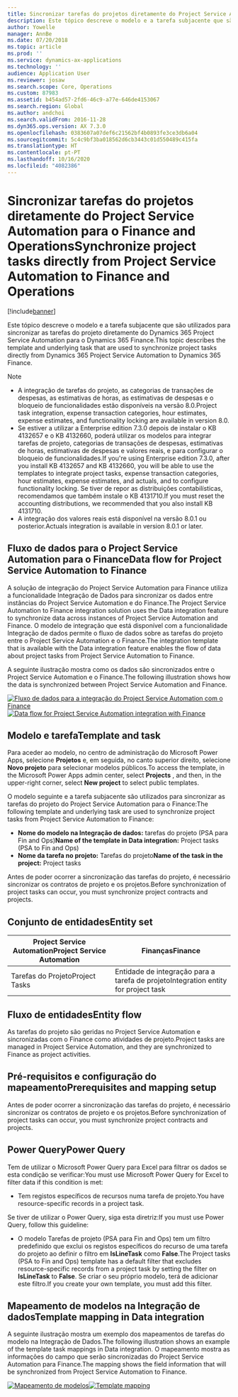 ```yaml
---
title: Sincronizar tarefas do projetos diretamente do Project Service Automation para o Finance and Operations
description: Este tópico descreve o modelo e a tarefa subjacente que são utilizados para sincronizar as tarefas do projeto diretamente do Microsoft Dynamics 365 Project Service Automation para o Dynamics 365 Finance.
author: Yowelle
manager: AnnBe
ms.date: 07/20/2018
ms.topic: article
ms.prod: ''
ms.service: dynamics-ax-applications
ms.technology: ''
audience: Application User
ms.reviewer: josaw
ms.search.scope: Core, Operations
ms.custom: 87983
ms.assetid: b454ad57-2fd6-46c9-a77e-646de4153067
ms.search.region: Global
ms.author: andchoi
ms.search.validFrom: 2016-11-28
ms.dyn365.ops.version: AX 7.3.0
ms.openlocfilehash: 0383607a07def6c21562bf4b0893fe3ce3db6a04
ms.sourcegitcommit: 5c4c9bf3ba018562d6cb3443c01d550489c415fa
ms.translationtype: HT
ms.contentlocale: pt-PT
ms.lasthandoff: 10/16/2020
ms.locfileid: "4082386"
---
```

# <a name="synchronize-project-tasks-directly-from-project-service-automation-to-finance-and-operations"></a><span data-ttu-id="caa01-103">Sincronizar tarefas do projetos diretamente do Project Service Automation para o Finance and Operations</span><span class="sxs-lookup"><span data-stu-id="caa01-103">Synchronize project tasks directly from Project Service Automation to Finance and Operations</span></span>

[!include[banner](../includes/banner.md)]

<span data-ttu-id="caa01-104">Este tópico descreve o modelo e a tarefa subjacente que são utilizados para sincronizar as tarefas do projeto diretamente do Dynamics 365 Project Service Automation para o Dynamics 365 Finance.</span><span class="sxs-lookup"><span data-stu-id="caa01-104">This topic describes the template and underlying task that are used to synchronize project tasks directly from Dynamics 365 Project Service Automation to Dynamics 365 Finance.</span></span>

> [!NOTE]
> - <span data-ttu-id="caa01-105">A integração de tarefas do projeto, as categorias de transações de despesas, as estimativas de horas, as estimativas de despesas e o bloqueio de funcionalidades estão disponíveis na versão 8.0.</span><span class="sxs-lookup"><span data-stu-id="caa01-105">Project task integration, expense transaction categories, hour estimates, expense estimates, and functionality locking are available in version 8.0.</span></span>
> - <span data-ttu-id="caa01-106">Se estiver a utilizar a Enterprise edition 7.3.0 depois de instalar o KB 4132657 e o KB 4132660, poderá utilizar os modelos para integrar tarefas de projeto, categorias de transações de despesas, estimativas de horas, estimativas de despesas e valores reais, e para configurar o bloqueio de funcionalidades.</span><span class="sxs-lookup"><span data-stu-id="caa01-106">If you're using Enterprise edition 7.3.0, after you install KB 4132657 and KB 4132660, you will be able to use the templates to integrate project tasks, expense transaction categories, hour estimates, expense estimates, and actuals, and to configure functionality locking.</span></span> <span data-ttu-id="caa01-107">Se tiver de repor as distribuições contabilísticas, recomendamos que também instale o KB 4131710.</span><span class="sxs-lookup"><span data-stu-id="caa01-107">If you must reset the accounting distributions, we recommended that you also install KB 4131710.</span></span>
> - <span data-ttu-id="caa01-108">A integração dos valores reais está disponível na versão 8.0.1 ou posterior.</span><span class="sxs-lookup"><span data-stu-id="caa01-108">Actuals integration is available in version 8.0.1 or later.</span></span>

## <a name="data-flow-for-project-service-automation-to-finance"></a><span data-ttu-id="caa01-109">Fluxo de dados para o Project Service Automation para o Finance</span><span class="sxs-lookup"><span data-stu-id="caa01-109">Data flow for Project Service Automation to Finance</span></span>

<span data-ttu-id="caa01-110">A solução de integração do Project Service Automation para Finance utiliza a funcionalidade Integração de Dados para sincronizar os dados entre instâncias do Project Service Automation e do Finance.</span><span class="sxs-lookup"><span data-stu-id="caa01-110">The Project Service Automation to Finance integration solution uses the Data integration feature to synchronize data across instances of Project Service Automation and Finance.</span></span> <span data-ttu-id="caa01-111">O modelo de integração que está disponível com a funcionalidade Integração de dados permite o fluxo de dados sobre as tarefas do projeto entre o Project Service Automation e o Finance.</span><span class="sxs-lookup"><span data-stu-id="caa01-111">The integration template that is available with the Data integration feature enables the flow of data about project tasks from Project Service Automation to Finance.</span></span>

<span data-ttu-id="caa01-112">A seguinte ilustração mostra como os dados são sincronizados entre o Project Service Automation e o Finance.</span><span class="sxs-lookup"><span data-stu-id="caa01-112">The following illustration shows how the data is synchronized between Project Service Automation and Finance.</span></span>

<span data-ttu-id="caa01-113">[![Fluxo de dados para a integração do Project Service Automation com o Finance](./media/ProjectTasksFlow.png)](./media/ProjectTasksFlow.png)</span><span class="sxs-lookup"><span data-stu-id="caa01-113">[![Data flow for Project Service Automation integration with Finance](./media/ProjectTasksFlow.png)](./media/ProjectTasksFlow.png)</span></span>

## <a name="template-and-task"></a><span data-ttu-id="caa01-114">Modelo e tarefa</span><span class="sxs-lookup"><span data-stu-id="caa01-114">Template and task</span></span>

<span data-ttu-id="caa01-115">Para aceder ao modelo, no centro de administração do Microsoft Power Apps, selecione **Projetos** e, em seguida, no canto superior direito, selecione **Novo projeto** para selecionar modelos públicos.</span><span class="sxs-lookup"><span data-stu-id="caa01-115">To access the template, in the Microsoft Power Apps admin center, select **Projects** , and then, in the upper-right corner, select **New project** to select public templates.</span></span>

<span data-ttu-id="caa01-116">O modelo seguinte e a tarefa subjacente são utilizados para sincronizar as tarefas do projeto do Project Service Automation para o Finance:</span><span class="sxs-lookup"><span data-stu-id="caa01-116">The following template and underlying task are used to synchronize project tasks from Project Service Automation to Finance:</span></span>

- <span data-ttu-id="caa01-117">**Nome do modelo na Integração de dados:** tarefas do projeto (PSA para Fin and Ops)</span><span class="sxs-lookup"><span data-stu-id="caa01-117">**Name of the template in Data integration:** Project tasks (PSA to Fin and Ops)</span></span>
- <span data-ttu-id="caa01-118">**Nome da tarefa no projeto:** Tarefas do projeto</span><span class="sxs-lookup"><span data-stu-id="caa01-118">**Name of the task in the project:** Project tasks</span></span>

<span data-ttu-id="caa01-119">Antes de poder ocorrer a sincronização das tarefas do projeto, é necessário sincronizar os contratos de projeto e os projetos.</span><span class="sxs-lookup"><span data-stu-id="caa01-119">Before synchronization of project tasks can occur, you must synchronize project contracts and projects.</span></span>

## <a name="entity-set"></a><span data-ttu-id="caa01-120">Conjunto de entidades</span><span class="sxs-lookup"><span data-stu-id="caa01-120">Entity set</span></span>

| <span data-ttu-id="caa01-121">Project Service Automation</span><span class="sxs-lookup"><span data-stu-id="caa01-121">Project Service Automation</span></span> | <span data-ttu-id="caa01-122">Finanças</span><span class="sxs-lookup"><span data-stu-id="caa01-122">Finance</span></span>                             |
|----------------------------|-------------------------------------|
| <span data-ttu-id="caa01-123">Tarefas do Projeto</span><span class="sxs-lookup"><span data-stu-id="caa01-123">Project Tasks</span></span>              | <span data-ttu-id="caa01-124">Entidade de integração para a tarefa de projeto</span><span class="sxs-lookup"><span data-stu-id="caa01-124">Integration entity for project task</span></span> |

## <a name="entity-flow"></a><span data-ttu-id="caa01-125">Fluxo de entidades</span><span class="sxs-lookup"><span data-stu-id="caa01-125">Entity flow</span></span>

<span data-ttu-id="caa01-126">As tarefas do projeto são geridas no Project Service Automation e sincronizadas com o Finance como atividades de projeto.</span><span class="sxs-lookup"><span data-stu-id="caa01-126">Project tasks are managed in Project Service Automation, and they are synchronized to Finance as project activities.</span></span>

## <a name="prerequisites-and-mapping-setup"></a><span data-ttu-id="caa01-127">Pré-requisitos e configuração do mapeamento</span><span class="sxs-lookup"><span data-stu-id="caa01-127">Prerequisites and mapping setup</span></span>

<span data-ttu-id="caa01-128">Antes de poder ocorrer a sincronização das tarefas do projeto, é necessário sincronizar os contratos de projeto e os projetos.</span><span class="sxs-lookup"><span data-stu-id="caa01-128">Before synchronization of project tasks can occur, you must synchronize project contracts and projects.</span></span>

## <a name="power-query"></a><span data-ttu-id="caa01-129">Power Query</span><span class="sxs-lookup"><span data-stu-id="caa01-129">Power Query</span></span>

<span data-ttu-id="caa01-130">Tem de utilizar o Microsoft Power Query para Excel para filtrar os dados se esta condição se verificar:</span><span class="sxs-lookup"><span data-stu-id="caa01-130">You must use Microsoft Power Query for Excel to filter data if this condition is met:</span></span>

- <span data-ttu-id="caa01-131">Tem registos específicos de recursos numa tarefa de projeto.</span><span class="sxs-lookup"><span data-stu-id="caa01-131">You have resource-specific records in a project task.</span></span>

<span data-ttu-id="caa01-132">Se tiver de utilizar o Power Query, siga esta diretriz:</span><span class="sxs-lookup"><span data-stu-id="caa01-132">If you must use Power Query, follow this guideline:</span></span>

- <span data-ttu-id="caa01-133">O modelo Tarefas de projeto (PSA para Fin and Ops) tem um filtro predefinido que exclui os registos específicos do recurso de uma tarefa do projeto ao definir o filtro em **IsLineTask** como **False**.</span><span class="sxs-lookup"><span data-stu-id="caa01-133">The Project tasks (PSA to Fin and Ops) template has a default filter that excludes resource-specific records from a project task by setting the filter on **IsLineTask** to **False**.</span></span> <span data-ttu-id="caa01-134">Se criar o seu próprio modelo, terá de adicionar este filtro.</span><span class="sxs-lookup"><span data-stu-id="caa01-134">If you create your own template, you must add this filter.</span></span>

## <a name="template-mapping-in-data-integration"></a><span data-ttu-id="caa01-135">Mapeamento de modelos na Integração de dados</span><span class="sxs-lookup"><span data-stu-id="caa01-135">Template mapping in Data integration</span></span>

<span data-ttu-id="caa01-136">A seguinte ilustração mostra um exemplo dos mapeamentos de tarefas do modelo na Integração de Dados.</span><span class="sxs-lookup"><span data-stu-id="caa01-136">The following illustration shows an example of the template task mappings in Data integration.</span></span> <span data-ttu-id="caa01-137">O mapeamento mostra as informações do campo que serão sincronizadas do Project Service Automation para Finance.</span><span class="sxs-lookup"><span data-stu-id="caa01-137">The mapping shows the field information that will be synchronized from Project Service Automation to Finance.</span></span>

<span data-ttu-id="caa01-138">[![Mapeamento de modelos](./media/ProjectTasksMapping.png)](./media/ProjectTasksMapping.png)</span><span class="sxs-lookup"><span data-stu-id="caa01-138">[![Template mapping](./media/ProjectTasksMapping.png)](./media/ProjectTasksMapping.png)</span></span>
